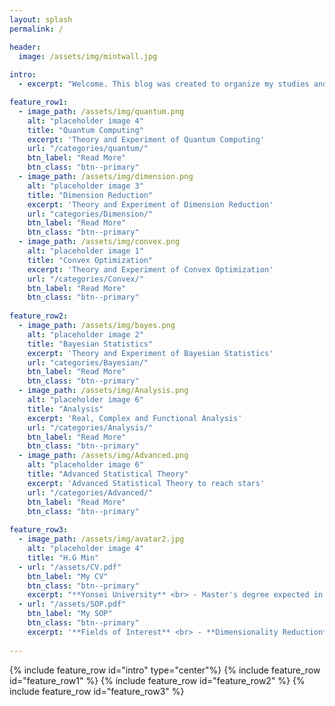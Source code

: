 ```yaml
---
layout: splash
permalink: /

header:
  image: /assets/img/mintwall.jpg
  
intro: 
  - excerpt: "Welcome. This blog was created to organize my studies and use them in lectures and group studies. The posts on this blog deal with theories, implementations, and my intuitions in various fields. My email address is mhg9511@gmail.com. If you find any errors or have some issues, please contact me."

feature_row1:
  - image_path: /assets/img/quantum.png
    alt: "placeholder image 4"
    title: "Quantum Computing"
    excerpt: 'Theory and Experiment of Quantum Computing'
    url: "/categories/quantum/"
    btn_label: "Read More"
    btn_class: "btn--primary"
  - image_path: /assets/img/dimension.png
    alt: "placeholder image 3"
    title: "Dimension Reduction"
    excerpt: 'Theory and Experiment of Dimension Reduction'
    url: "categories/Dimension/"
    btn_label: "Read More"
    btn_class: "btn--primary"
  - image_path: /assets/img/convex.png
    alt: "placeholder image 1"
    title: "Convex Optimization"
    excerpt: 'Theory and Experiment of Convex Optimization'
    url: "/categories/Convex/"
    btn_label: "Read More"
    btn_class: "btn--primary"
    
feature_row2:
  - image_path: /assets/img/bayes.png
    alt: "placeholder image 2"
    title: "Bayesian Statistics"
    excerpt: 'Theory and Experiment of Bayesian Statistics'
    url: "categories/Bayesian/"
    btn_label: "Read More"
    btn_class: "btn--primary"
  - image_path: /assets/img/Analysis.png
    alt: "placeholder image 6"
    title: "Analysis"
    excerpt: 'Real, Complex and Functional Analysis'
    url: "/categories/Analysis/"
    btn_label: "Read More"
    btn_class: "btn--primary"
  - image_path: /assets/img/Advanced.png
    alt: "placeholder image 6"
    title: "Advanced Statistical Theory"
    excerpt: 'Advanced Statistical Theory to reach stars'
    url: "/categories/Advanced/"
    btn_label: "Read More"
    btn_class: "btn--primary"
    
feature_row3:
  - image_path: /assets/img/avatar2.jpg
    alt: "placeholder image 4"
    title: "H.G Min"
  - url: "/assets/CV.pdf"
    btn_label: "My CV"
    btn_class: "btn--primary"
    excerpt: "**Yonsei University** <br> - Master's degree expected in Statitstics (2020~2022) <br> - Bachelor's degree in Applied Statistics (2014~2020) <br> **Yonsei Institute of Data Science** <br> - Consulting Assistant (2021) <br> - Chief Consulting Assistant (2021~) <br> **Korea Quantum Computing** <br> - Senior Researcher (2022~)" 
  - url: "/assets/SOP.pdf"
    btn_label: "My SOP"
    btn_class: "btn--primary"
    excerpt: '**Fields of Interest** <br> - **Dimensionality Reduction** <br> - **Quantum Machine Learning** <br> - **Optimization** - **Nonparametric Statistics**'
    
---
```


{% include feature_row id="intro" type="center"%}
{% include feature_row id="feature_row1" %}
{% include feature_row id="feature_row2" %}
{% include feature_row id="feature_row3" %}
